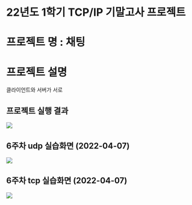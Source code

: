 22년도 1학기 TCP/IP 기말고사 프로젝트
=====================================
# 프로젝트 명 : 채팅

# 프로젝트 설명
클라이언트와 서버가 서로

## 프로젝트 실행 결과
<img width="" height="" src=5주차실습화면.png></img>

## 6주차 udp 실습화면 (2022-04-07)
<img width="" height="" src=6주차_과제_udp.png></img>
## 6주차 tcp 실습화면 (2022-04-07)
<img width="" height="" src=6주차_과제_tcp.png></img>
